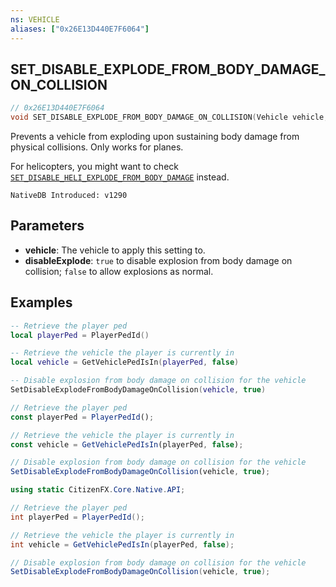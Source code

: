 ```yaml
---
ns: VEHICLE
aliases: ["0x26E13D440E7F6064"]
---
```

## SET_DISABLE_EXPLODE_FROM_BODY_DAMAGE_ON_COLLISION

```c
// 0x26E13D440E7F6064
void SET_DISABLE_EXPLODE_FROM_BODY_DAMAGE_ON_COLLISION(Vehicle vehicle, cs_type(float) BOOL disableExplode);
```

Prevents a vehicle from exploding upon sustaining body damage from physical collisions. Only works for planes.

For helicopters, you might want to check [`SET_DISABLE_HELI_EXPLODE_FROM_BODY_DAMAGE`](#_0xEDBC8405B3895CC9) instead.

```
NativeDB Introduced: v1290
```

## Parameters
* **vehicle**: The vehicle to apply this setting to.
* **disableExplode**: `true` to disable explosion from body damage on collision; `false` to allow explosions as normal.

## Examples
```lua
-- Retrieve the player ped
local playerPed = PlayerPedId()

-- Retrieve the vehicle the player is currently in
local vehicle = GetVehiclePedIsIn(playerPed, false)

-- Disable explosion from body damage on collision for the vehicle
SetDisableExplodeFromBodyDamageOnCollision(vehicle, true)
```

```js
// Retrieve the player ped
const playerPed = PlayerPedId();

// Retrieve the vehicle the player is currently in
const vehicle = GetVehiclePedIsIn(playerPed, false);

// Disable explosion from body damage on collision for the vehicle
SetDisableExplodeFromBodyDamageOnCollision(vehicle, true);
```

```cs
using static CitizenFX.Core.Native.API;

// Retrieve the player ped
int playerPed = PlayerPedId();

// Retrieve the vehicle the player is currently in
int vehicle = GetVehiclePedIsIn(playerPed, false);

// Disable explosion from body damage on collision for the vehicle
SetDisableExplodeFromBodyDamageOnCollision(vehicle, true);
```
